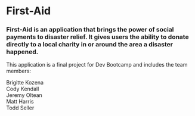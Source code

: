 # First-Aid  
  
### First-Aid is an application that brings the power of social payments to disaster relief. It gives users the ability to donate directly to a local charity in or around the area a disaster happened.  

This application is a final project for Dev Bootcamp and includes the team members:

Brigitte Kozena  
Cody Kendall  
Jeremy Oltean  
Matt Harris  
Todd Seller